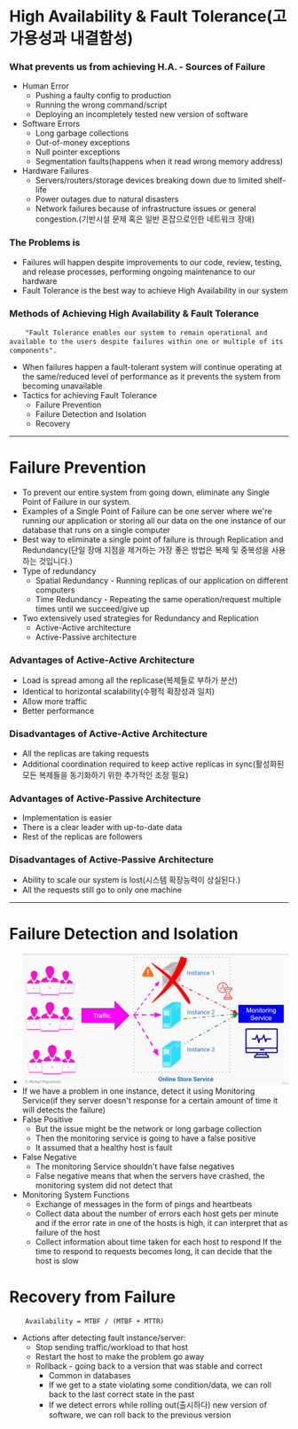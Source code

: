 # High Availability & Fault Tolerance(고가용성과 내결함성)

### What prevents us from achieving H.A. - Sources of Failure
+ Human Error
    - Pushing a faulty config to production
    - Running the wrong command/script
    - Deploying an incompletely tested new version of software
+ Software Errors
    - Long garbage collections
    - Out-of-money exceptions
    - Null pointer exceptions
    - Segmentation faults(happens when it read wrong memory address)
+ Hardware Failures
    - Servers/routers/storage devices breaking down due to limited shelf-life
    - Power outages due to natural disasters
    - Network failures because of infrastructure issues or general congestion.(기반시설 문제 혹은 일반 혼잡으로인한 네트워크 장애)


### The Problems is
+ Failures will happen despite improvements to our code, review, testing, and release processes, performing ongoing maintenance to our hardware
+ Fault Tolerance is the best way to achieve High Availability in our system


### Methods of Achieving High Availability & Fault Tolerance
```
    "Fault Tolerance enables our system to remain operational and available to the users despite failures within one or multiple of its components".
```
+ When failures happen a fault-tolerant system will continue operating at the same/reduced level of performance as it prevents the system from becoming unavailable
+ Tactics for achieving Fault Tolerance
    - Failure Prevention
    - Failure Detection and Isolation
    - Recovery


***

# Failure Prevention
+ To prevent our entire system from going down, eliminate any Single Point of Failure in our system.
+ Examples of a Single Point of Failure can be one server where we're running our application or storing all our data on the one instance of our database that runs on a single computer
+ Best way to eliminate a single point of failure is through Replication and Redundancy(단일 장애 지점을 제거하는 가장 좋은 방법은 복제 및 중복성을 사용하는 것입니다.)
+ Type of redundancy
    - Spatial Redundancy - Running replicas of our application on different computers
    - Time Redundancy - Repeating the same operation/request multiple times until we succeed/give up
+ Two extensively used strategies for Redundancy and Replication
    - Active-Active architecture
    - Active-Passive architecture

### Advantages of Active-Active Architecture
+ Load is spread among all the replicase(복제들로 부하가 분산)
+ Identical to horizontal scalability(수평적 확장성과 일치)
+ Allow more traffic
+ Better performance

### Disadvantages of Active-Active Architecture
+ All the replicas are taking requests
+ Additional coordination required to keep active replicas in sync(활성화된 모든 복제들을 동기화하기 위한 추가적인 조정 필요)

### Advantages of Active-Passive Architecture
+ Implementation is easier
+ There is a clear leader with up-to-date data
+ Rest of the replicas are followers

### Disadvantages of Active-Passive Architecture
+ Ability to scale our system is lost(시스템 확장능력이 상실된다.)
+ All the requests still go to only one machine

***
# Failure Detection and Isolation
+ <img src='img/03_3_QualityAttribute_High_Availability_and_Fault_Tolerance_Failure_Detection.png'>
+ If we have a problem in one instance, detect it using Monitoring Service(if they server doesn't response for a certain amount of time it will detects the failure)
+ False Positive
    - But the issue might be the network or long garbage collection
    - Then the monitoring service is going to have a false positive
    - It assumed that a healthy host is fault
+ False Negative
    - The monitoring Service shouldn't have false negatives
    - False negative means that when the servers have crashed, the monitoring system did not detect that
+ Monitoring System Functions
    - Exchange of messages in the form of pings and heartbeats
    - Collect data about the number of errors each host gets per minute and if the error rate in one of the hosts is high, it can interpret that as failure of the host
    - Collect information about time taken for each host to respond If the time to respond to requests becomes long, it can decide that the host is slow

# Recovery from Failure
```
    Availability = MTBF / (MTBF + MTTR)
```
+ Actions after detecting fault instance/server:
    - Stop sending traffic/workload to that host
    - Restart the host to make the problem go away
    - Rollback - going back to a version that was stable and correct
        * Common in databases
        * If we get to a state violating some condition/data, we can roll back to the last correct state in the past
        * If we detect errors while rolling out(출시하다) new version of software, we can roll back to the previous version

<link rel='stylesheet' href='styles.css'>